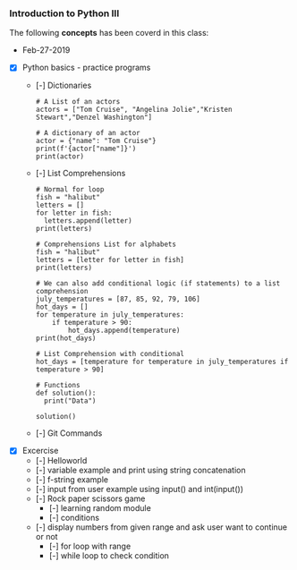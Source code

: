 ### Introduction to Python III ###

The following **concepts** has been coverd in this class:
* Feb-27-2019

* [x] Python basics - practice programs
    * [-] Dictionaries
        ```
        # A List of an actors
        actors = ["Tom Cruise", "Angelina Jolie","Kristen Stewart","Denzel Washington"]

        # A dictionary of an actor
        actor = {"name": "Tom Cruise"}
        print(f'{actor["name"]}')
        print(actor)
        ```
    * [-] List Comprehensions
        ```
        # Normal for loop
        fish = "halibut"
        letters = []
        for letter in fish:
          letters.append(letter)
        print(letters)
        
        # Comprehensions List for alphabets
        fish = "halibut"
        letters = [letter for letter in fish]
        print(letters)
        ```

        ```
        # We can also add conditional logic (if statements) to a list comprehension
        july_temperatures = [87, 85, 92, 79, 106]
        hot_days = []
        for temperature in july_temperatures:
            if temperature > 90:
                hot_days.append(temperature)
        print(hot_days)

        # List Comprehension with conditional
        hot_days = [temperature for temperature in july_temperatures if temperature > 90]   
        ```

        ```
        # Functions
        def solution():
          print("Data")

        solution()
        ```
    * [-] Git Commands       
* [x] Excercise
  * [-] Helloworld
  * [-] variable example and print using string concatenation
  * [-] f-string example
  * [-] input from user example using input() and int(input())
  * [-] Rock paper scissors game
    * [-] learning random module
    * [-] conditions
  * [-] display numbers from given range and ask user want to continue or not
    * [-] for loop with range
    * [-] while loop to check condition
